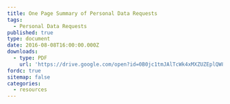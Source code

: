 ```yaml
---
title: One Page Summary of Personal Data Requests
tags:
  - Personal Data Requests
published: true
type: document
date: 2016-08-08T16:00:00.000Z
downloads:
  - type: PDF
    url: 'https://drive.google.com/open?id=0B0jc1tmJAlTcWk4xMXZUZEplQW8'
fordc: true
sitemap: false
categories:
  - resources
---
```



